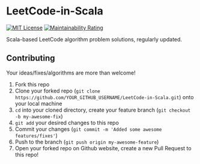 # LeetCode-in-Scala

[![MIT License](https://img.shields.io/badge/license-MIT-green.svg)](https://github.com/LeetCode-in-Scala/LeetCode-in-Scala/blob/main/LICENSE)
[![Maintainability Rating](https://sonarcloud.io/api/project_badges/measure?project=LeetCode-in-Scala_LeetCode-in-Scala&metric=sqale_rating)](https://sonarcloud.io/summary/new_code?id=LeetCode-in-Scala_LeetCode-in-Scala)

Scala-based LeetCode algorithm problem solutions, regularly updated.

## Contributing
Your ideas/fixes/algorithms are more than welcome!

1. Fork this repo
2. Clone your forked repo (`git clone https://github.com/YOUR_GITHUB_USERNAME/LeetCode-in-Scala.git`) onto your local machine
3. `cd` into your cloned directory, create your feature branch (`git checkout -b my-awesome-fix`)
4. `git add` your desired changes to this repo
5. Commit your changes (`git commit -m 'Added some awesome features/fixes'`)
6. Push to the branch (`git push origin my-awesome-feature`)
7. Open your forked repo on Github website, create a new Pull Request to this repo!
